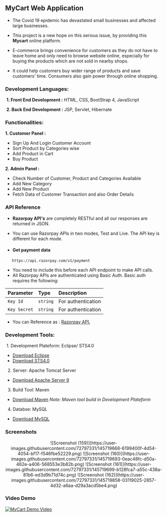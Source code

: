 
##    **MyCart Web Application**


* The Covid 19 epidemic has devastated small businesses and affected large businesses. 
* This project is a new hope on this serious issue, by providing this **Mycart** online platform.

* E-commerce brings convenience for customers as they do not have to leave home and only need to browse website online, especially for buying the products which are not sold in nearby shops. 
* It could help customers buy wider range of products and save customers' time. Consumers also gain power through online shopping.

### Development Languages:
&nbsp;**1. Front End Development :**
HTML, CSS, BootStrap 4, JavaScript

&nbsp;**2. Back End Development :**
JSP, Servlet, Hibernate

### Functionalities:
**1. Customer Panel :** 

* Sign Up And Login Customer Account
* Sort Product by Categories wise
* Add Product in Cart
* Buy Product

**2. Admin Panel :**

* Check Number of Customer, Product and Categories Available
* Add New Category
* Add New Product
* Fetch Data of Customer Transaction and also Order Details



### API Reference

* **Razorpay API's** are completely RESTful and all our responses are returned in JSON.

* You can use Razorpay APIs in two modes, Test and Live. The API key is different for each mode.
* #### Get payment data

```http
   https://api.razorpay.com/v1/payment
```
* You need to include this before each API endpoint to make API calls.
* All Razorpay APIs are authenticated using Basic Auth. Basic auth requires the following:

| Parameter | Type     | Description                |
| :-------- | :------- | :------------------------- |
| `Key Id` | `string` |  For authentication         |
| `Key Secret` | `string` |  For authentication         |

* You can Reference as : [Razorpay API.](https://razorpay.com/docs/api/)

### Development Tools:
 &nbsp;1. Development Plateform: Eclipse/ STS4.0
 * [Download Eclipse](https://www.eclipse.org/downloads/)
 * [Download STS4.0](https://spring.io/tools)

 &nbsp; 2. Server: Apache Tomcat Server
 * [Download Apache Server 9](https://tomcat.apache.org/download-90.cgi)

 &nbsp; 3. Build Tool: Maven
 * [Download Maven](https://maven.apache.org/download.cgi) *Note: Maven tool build in Development Plateform*

 &nbsp; 4. Databse: MySQL
 * [Download MySQL](https://www.mysql.com/downloads/)








### Screenshots
<p align="center">
![Screenshot (159)](https://user-images.githubusercontent.com/72797331/145719668-6199400f-4d54-4054-bf17-f546fbe52229.png)
![Screenshot (160)](https://user-images.githubusercontent.com/72797331/145719693-0eac48fc-d50a-462e-a406-568553e3b82b.png)
![Screenshot (161)](https://user-images.githubusercontent.com/72797331/145719699-b128fca7-a55c-438a-81b6-ed3d9b71d74c.png)
![Screenshot (162)](https://user-images.githubusercontent.com/72797331/145719858-03119025-2857-4d32-a6aa-d29a3acd5be4.png)


### Video Demo
[![MyCart Demo Video](https://img.youtube.com/vi/PQ3EVZ0nlT0/0.jpg)](https://www.youtube.com/watch?v=PQ3EVZ0nlT0)
</p>

